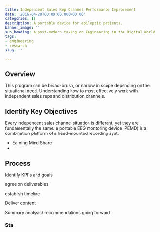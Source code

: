 ```yaml
---
title: Independent Sales Rep Channel Performance Improvement
date: '2016-04-20T00:00:00.000+00:00'
categories: []
description: A portable device for epileptic patients.
banner_image: ''
sub_heading: A post-modern taking on Engineering in the Digital World
tags:
- engineering
- research
slug: ''

---
```

## Overview

This program can be broad-brush, or narrow in scope depending on the situational need. Understanding how to most effectively work with independent sales reps and distribution channels.

## Identify Key Objectives

Every independent sales channel situation is different, yet they are fundamentally the same. e portable EEG montoring device (PEMD) is a combination platform of a head-mounted recording syst.

* Earning Mind Share
* 

## Process

Identify KPI's and goals

agree on deliverables

establish timeline

Deliver content

Summary analysis/ recommendations going forward

### Sta

### 